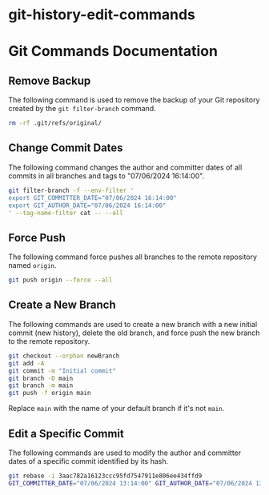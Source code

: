 # git-history-edit-commands

# Git Commands Documentation

## Remove Backup

The following command is used to remove the backup of your Git repository created by the `git filter-branch` command.

```bash
rm -rf .git/refs/original/
```

## Change Commit Dates

The following command changes the author and committer dates of all commits in all branches and tags to "07/06/2024 16:14:00".

```bash
git filter-branch -f --env-filter '
export GIT_COMMITTER_DATE="07/06/2024 16:14:00"
export GIT_AUTHOR_DATE="07/06/2024 16:14:00"
' --tag-name-filter cat -- --all
```

## Force Push

The following command force pushes all branches to the remote repository named `origin`.

```bash
git push origin --force --all
```

## Create a New Branch

The following commands are used to create a new branch with a new initial commit (new history), delete the old branch, and force push the new branch to the remote repository.

```bash
git checkout --orphan newBranch
git add -A
git commit -m "Initial commit"
git branch -D main
git branch -m main
git push -f origin main
```

Replace `main` with the name of your default branch if it's not `main`.

## Edit a Specific Commit

The following commands are used to modify the author and committer dates of a specific commit identified by its hash.

```bash
git rebase -i 3aac782a16123ccc95fd7547911e806ee434ffd9
GIT_COMMITTER_DATE="07/06/2024 13:14:00" GIT_AUTHOR_DATE="07/06/2024 13:14:00" git commit --amend --no-edit --date "07/06/2024 13:14:00"
```
